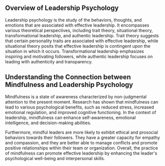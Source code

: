 
Overview of Leadership Psychology
---------------------------------

Leadership psychology is the study of the behaviors, thoughts, and emotions that are associated with effective leadership. It encompasses various theoretical perspectives, including trait theory, situational theory, transformational leadership, and authentic leadership. Trait theory suggests that certain personality traits are associated with effective leadership, while situational theory posits that effective leadership is contingent upon the situation in which it occurs. Transformational leadership emphasizes inspiring and motivating followers, while authentic leadership focuses on leading with authenticity and transparency.

Understanding the Connection between Mindfulness and Leadership Psychology
--------------------------------------------------------------------------

Mindfulness is a state of awareness characterized by non-judgmental attention to the present moment. Research has shown that mindfulness can lead to various psychological benefits, such as reduced stress, increased emotional regulation, and improved cognitive functioning. In the context of leadership, mindfulness can enhance self-awareness, emotional intelligence, and decision-making abilities.

Furthermore, mindful leaders are more likely to exhibit ethical and prosocial behaviors towards their followers. They have a greater capacity for empathy and compassion, and they are better able to manage conflicts and promote positive relationships within their team or organization. Overall, the practice of mindfulness can promote effective leadership by enhancing the leader's psychological well-being and interpersonal skills.
